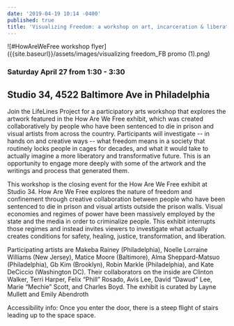 ```yaml
---
date: '2019-04-19 10:14 -0400'
published: true
title: 'Visualizing Freedom: a workshop on art, incarceration & liberation'
---
```

![#HowAreWeFree workshop flyer]({{site.baseurl}}/assets/images/visualizing freedom_FB promo (1).png)


### Saturday April 27 from 1:30 - 3:30
## Studio 34, 4522 Baltimore Ave in Philadelphia

Join the LifeLines Project for a participatory arts workshop that explores the artwork featured in the How Are We Free exhibit, which was created collaboratively by people who have been sentenced to die in prison and visual artists from across the country. Participants will investigate -- in hands on and creative ways -- what freedom means in a society that routinely locks people in cages for decades, and what it would take to actually imagine a more liberatory and transformative future. This is an opportunity to engage more deeply with some of the artwork and the writings and process that generated them.  

This workshop is the closing event for the How Are We Free exhibit at Studio 34. How Are We Free explores the nature of freedom and confinement through creative collaboration between people who have been sentenced to die in prison and visual artists outside the prison walls. Visual economies and regimes of power have been massively employed by the state and the media in order to criminalize people. This exhibit interrupts those regimes and instead invites viewers to investigate what actually creates conditions for safety, healing, justice, transformation, and liberation.

Participating artists are Makeba Rainey (Philadelphia), Noelle Lorraine Williams (New Jersey), Matice Moore (Baltimore), Alma Sheppard-Matsuo (Philadelphia), Gb Kim (Brooklyn), Robin Markle (Philadelphia), and Kate DeCiccio (Washington DC). Their collaborators on the inside are Clinton Walker, Terri Harper, Felix “Phill” Rosado, Avis Lee, David “Dawud” Lee, Marie “Mechie” Scott, and Charles Boyd. The exhibit is curated by Layne Mullett and Emily Abendroth

Accessibility info: Once you enter the door, there is a steep flight of stairs leading up to the space space.
